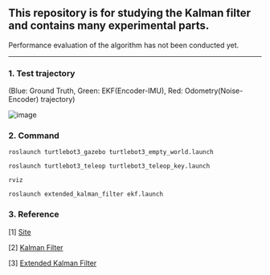 
## This repository is for studying the Kalman filter and contains many experimental parts.
Performance evaluation of the algorithm has not been conducted yet.

---
### 1. Test trajectory 
(Blue: Ground Truth, Green: EKF(Encoder-IMU), Red: Odometry(Noise-Encoder) trajectory)

![image](https://github.com/user-attachments/assets/655efeb0-93aa-4a5f-b02d-1931aad6e808)


### 2. Command
```
roslaunch turtlebot3_gazebo turtlebot3_empty_world.launch

roslaunch turtlebot3_teleop turtlebot3_teleop_key.launch

rviz

roslaunch extended_kalman_filter ekf.launch
```


### 3. Reference
[1] [Site](https://codingcorner.org/blog/the-kalman-filter/)

[2] [Kalman Filter](https://codingcorner.org/intro-kalman-filter-explained/)

[3] [Extended Kalman Filter](https://codingcorner.org/extended-kalman-filter-explained/)
